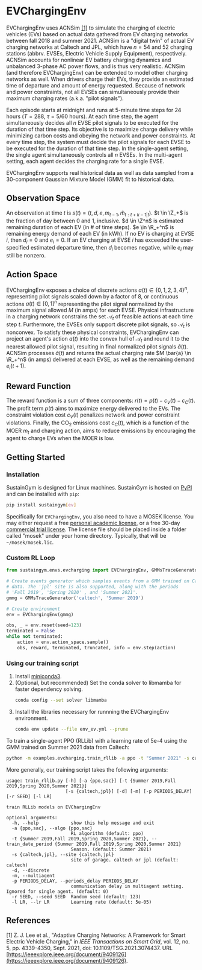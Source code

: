 # EVChargingEnv

EVChargingEnv uses ACNSim [[1]](#references) to simulate the charging of electric vehicles (EVs) based on actual data gathered from EV charging networks between fall 2018 and summer 2021. ACNSim is a "digital twin" of actual EV charging networks at Caltech and JPL, which have $n=54$ and $52$ charging stations (abbrv. EVSEs, Electric Vehicle Supply Equipment), respectively. ACNSim accounts for nonlinear EV battery charging dynamics and unbalanced 3-phase AC power flows, and is thus very realistic. ACNSim (and therefore EVChargingEnv) can be extended to model other charging networks as well. When drivers charge their EVs, they provide an estimated time of departure and amount of energy requested. Because of network and power constraints, not all EVSEs can simultaneously provide their maximum charging rates (a.k.a. "pilot signals").

Each episode starts at midnight and runs at 5-minute time steps for 24 hours ($T = 288$, $\tau = 5/60$ hours). At each time step, the agent simultaneously decides all $n$ EVSE pilot signals to be executed for the duration of that time step. Its objective is to maximize charge delivery while minimizing carbon costs and obeying the network and power constraints. At every time step, the system must decide the pilot signals for each EVSE to be executed for the duration of that time step. In the single-agent setting, the single agent simultaneously controls all $n$ EVSEs. In the multi-agent setting, each agent decides the charging rate for a single EVSE.

EVChargingEnv supports real historical data as well as data sampled from a 30-component Gaussian Mixture Model (GMM) fit to historical data.

## Observation Space
An observation at time $t$ is $s(t) = (t, d, e, m_{t-1}, \hat{m}_{t:t+k-1|t})$. $t \in \Z_+$ is the fraction of day between 0 and 1, inclusive. $d \in \Z^n$ is estimated remaining duration of each EV (in \# of time steps). $e \in \R_+^n$ is remaining energy demand of each EV (in kWh). If no EV is charging at EVSE $i$, then $d_i = 0$ and $e_i = 0$. If an EV charging at EVSE $i$ has exceeded the user-specified estimated departure time, then $d_i$ becomes negative, while $e_i$ may still be nonzero.

## Action Space
EVChargingEnv exposes a choice of discrete actions $a(t) \in \{0,1,2,3,4\}^n$, representing pilot signals scaled down by a factor of 8, or continuous actions $a(t) \in [0, 1]^n$ representing the pilot signal normalized by the maximum signal allowed $M$ (in amps) for each EVSE. Physical infrastructure in a charging network constrains the set $\mathcal{A}_t$ of feasible actions at each time step $t$. Furthermore, the EVSEs only support discrete pilot signals, so $\mathcal{A}_t$ is nonconvex. To satisfy these physical constraints, EVChargingEnv can project an agent's action $a(t)$ into the convex hull of $\mathcal{A}_t$ and round it to the nearest allowed pilot signal, resulting in final normalized pilot signals $\tilde{a}(t)$. ACNSim processes $\tilde{a}(t)$ and returns the actual charging rate $M \bar{a} \in \R_+^n$ (in amps) delivered at each EVSE, as well as the remaining demand $e_i(t+1)$.

## Reward Function
The reward function is a sum of three components: $r(t) = p(t) - c_V(t) - c_C(t)$. The profit term $p(t)$ aims to maximize energy delivered to the EVs. The constraint violation cost $c_V(t)$ penalizes network and power constraint violations. Finally, the CO<sub>2</sub> emissions cost $c_C(t)$, which is a function of the MOER $m_t$ and charging action, aims to reduce emissions by encouraging the agent to charge EVs when the MOER is low.

## Getting Started

### Installation

SustainGym is designed for Linux machines. SustainGym is hosted on [PyPI](https://pypi.org/project/sustaingym/) and can be installed with `pip`:

```bash
pip install sustaingym[ev]
```

Specifically for `EVChargingEnv`, you also need to have a MOSEK license. You may either request a free [personal academic license](https://www.mosek.com/products/academic-licenses/), or a free 30-day [commercial trial license](https://www.mosek.com/products/trial/). The license file should be placed inside a folder called "mosek" under your home directory. Typically, that will be `~/mosek/mosek.lic`.

### Custom RL Loop

```python
from sustaingym.envs.evcharging import EVChargingEnv, GMMsTraceGenerator

# Create events generator which samples events from a GMM trained on Caltech
# data. The 'jpl' site is also supported, along with the periods
# 'Fall 2019', 'Spring 2020' , and 'Summer 2021'.
gmmg = GMMsTraceGenerator('caltech', 'Summer 2019')

# Create environment
env = EVChargingEnv(gmmg)

obs, _ = env.reset(seed=123)
terminated = False
while not terminated:
    action = env.action_space.sample()
    obs, reward, terminated, truncated, info = env.step(action)
```

### Using our training script

1. Install [miniconda3](https://docs.conda.io/en/latest/miniconda-other-installer-links.html).
2. (Optional, but recommended) Set the conda solver to libmamba for faster dependency solving.
    ```bash
    conda config --set solver libmamba
    ```
3. Install the libraries necessary for runnning the EVChargingEnv environment.
    ```bash
    conda env update --file env_ev.yml --prune
    ```

To train a single-agent PPO (RLLib) with a learning rate of 5e-4 using the GMM trained on Summer 2021 data from Caltech:

```bash
python -m examples.evcharging.train_rllib -a ppo -t "Summer 2021" -s caltech -r 123 --lr 5e-4
```

More generally, our training script takes the following arguments:

```
usage: train_rllib.py [-h] [-a {ppo,sac}] [-t {Summer 2019,Fall 2019,Spring 2020,Summer 2021}]
                      [-s {caltech,jpl}] [-d] [-m] [-p PERIODS_DELAY] [-r SEED] [-l LR]

train RLLib models on EVChargingEnv

optional arguments:
  -h, --help            show this help message and exit
  -a {ppo,sac}, --algo {ppo,sac}
                        RL algorithm (default: ppo)
  -t {Summer 2019,Fall 2019,Spring 2020,Summer 2021}, --train_date_period {Summer 2019,Fall 2019,Spring 2020,Summer 2021}
                        Season. (default: Summer 2021)
  -s {caltech,jpl}, --site {caltech,jpl}
                        site of garage. caltech or jpl (default: caltech)
  -d, --discrete
  -m, --multiagent
  -p PERIODS_DELAY, --periods_delay PERIODS_DELAY
                        communication delay in multiagent setting. Ignored for single agent. (default: 0)
  -r SEED, --seed SEED  Random seed (default: 123)
  -l LR, --lr LR        Learning rate (default: 5e-05)
```


## References

[1] Z. J. Lee et al., "Adaptive Charging Networks: A Framework for Smart Electric Vehicle Charging," in _IEEE Transactions on Smart Grid_, vol. 12, no. 5, pp. 4339-4350, Sept. 2021, doi: 10.1109/TSG.2021.3074437. URL [https://ieeexplore.ieee.org/document/9409126](https://ieeexplore.ieee.org/document/9409126).